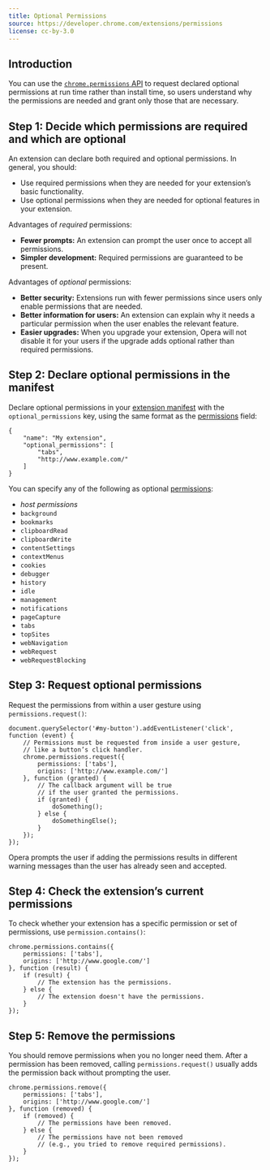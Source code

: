 ```yaml
---
title: Optional Permissions
source: https://developer.chrome.com/extensions/permissions
license: cc-by-3.0
---
```


## Introduction

You can use the [`chrome.permissions` API](https://developer.chrome.com/extensions/permissions) to request declared optional permissions at run time rather than install time, so users understand why the permissions are needed and grant only those that are necessary.

##  Step 1: Decide which permissions are required and which are optional

An extension can declare both required and optional permissions. In general, you should:

- Use required permissions when they are needed for your extension’s basic functionality.
- Use optional permissions when they are needed for optional features in your extension.

Advantages of _required_ permissions:

- **Fewer prompts:** An extension can prompt the user once to accept all permissions.
- **Simpler development:** Required permissions are guaranteed to be present.

Advantages of _optional_ permissions:

- **Better security:** Extensions run with fewer permissions since users only enable permissions that are needed.
- **Better information for users:** An extension can explain why it needs a particular permission when the user enables the relevant feature.
- **Easier upgrades:** When you upgrade your extension, Opera will not disable it for your users if the upgrade adds optional rather than required permissions.

##  Step 2: Declare optional permissions in the manifest

Declare optional permissions in your [extension manifest](/extensions/manifest/) with the `optional_permissions` key, using the same format as the [permissions](/extensions/declare-permissions/) field:

	{
		"name": "My extension",
		"optional_permissions": [
			"tabs",
			"http://www.example.com/"
		]
	}

You can specify any of the following as optional [permissions](/extensions/declare-permissions/):

- _host permissions_
- `background`
- `bookmarks`
- `clipboardRead`
- `clipboardWrite`
- `contentSettings`
- `contextMenus`
- `cookies`
- `debugger`
- `history`
- `idle`
- `management`
- `notifications`
- `pageCapture`
- `tabs`
- `topSites`
- `webNavigation`
- `webRequest`
- `webRequestBlocking`

##  Step 3: Request optional permissions

Request the permissions from within a user gesture using `permissions.request()`:

	document.querySelector('#my-button').addEventListener('click', function (event) {
		// Permissions must be requested from inside a user gesture,
		// like a button’s click handler.
		chrome.permissions.request({
			permissions: ['tabs'],
			origins: ['http://www.example.com/']
		}, function (granted) {
			// The callback argument will be true
			// if the user granted the permissions.
			if (granted) {
				doSomething();
			} else {
				doSomethingElse();
			}
		});
	});

Opera prompts the user if adding the permissions results in different warning messages than the user has already seen and accepted.

##  Step 4: Check the extension’s current permissions

To check whether your extension has a specific permission or set of permissions, use `permission.contains()`:

	chrome.permissions.contains({
		permissions: ['tabs'],
		origins: ['http://www.google.com/']
	}, function (result) {
		if (result) {
			// The extension has the permissions.
		} else {
			// The extension doesn't have the permissions.
		}
	});

##  Step 5: Remove the permissions

You should remove permissions when you no longer need them. After a permission has been removed, calling `permissions.request()` usually adds the permission back without prompting the user.

	chrome.permissions.remove({
		permissions: ['tabs'],
		origins: ['http://www.google.com/']
	}, function (removed) {
		if (removed) {
			// The permissions have been removed.
		} else {
			// The permissions have not been removed
			// (e.g., you tried to remove required permissions).
		}
	});
